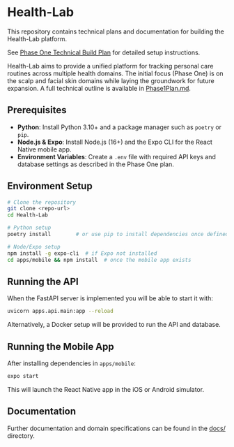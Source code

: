 # Health-Lab

This repository contains technical plans and documentation for building the Health-Lab platform.

See [Phase One Technical Build Plan](docs/Phase1Plan.md) for detailed setup instructions.


Health-Lab aims to provide a unified platform for tracking personal care routines across multiple health domains. The initial focus (Phase One) is on the scalp and facial skin domains while laying the groundwork for future expansion. A full technical outline is available in [Phase1Plan.md](Phase1Plan.md).

## Prerequisites
- **Python**: Install Python 3.10+ and a package manager such as `poetry` or `pip`.
- **Node.js & Expo**: Install Node.js (16+) and the Expo CLI for the React Native mobile app.
- **Environment Variables**: Create a `.env` file with required API keys and database settings as described in the Phase One plan.

## Environment Setup
```bash
# Clone the repository
git clone <repo-url>
cd Health-Lab

# Python setup
poetry install        # or use pip to install dependencies once defined

# Node/Expo setup
npm install -g expo-cli  # if Expo not installed
cd apps/mobile && npm install  # once the mobile app exists
```

## Running the API
When the FastAPI server is implemented you will be able to start it with:
```bash
uvicorn apps.api.main:app --reload
```
Alternatively, a Docker setup will be provided to run the API and database.

## Running the Mobile App
After installing dependencies in `apps/mobile`:
```bash
expo start
```
This will launch the React Native app in the iOS or Android simulator.

## Documentation
Further documentation and domain specifications can be found in the [docs/](docs/) directory.

